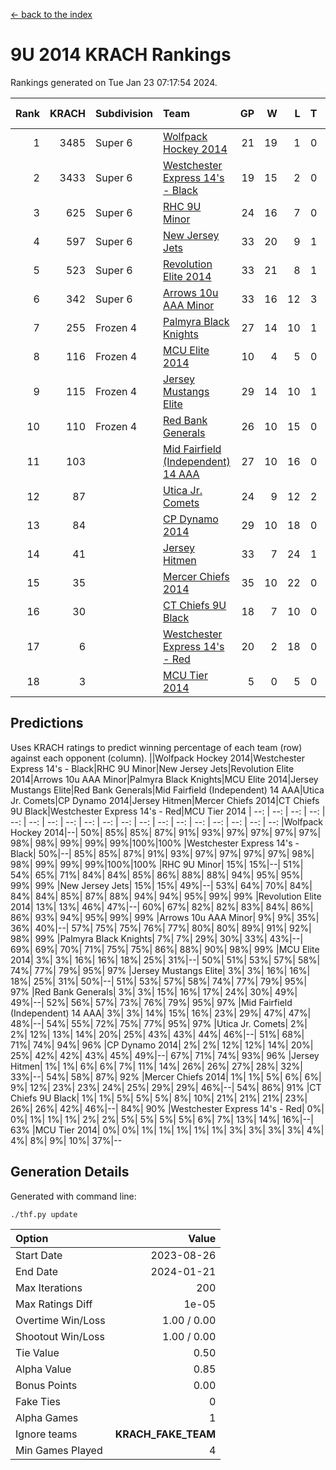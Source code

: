 [<- back to the index](readme.md)
# 9U 2014 KRACH Rankings
Rankings generated on Tue Jan 23 07:17:54 2024.

Rank|KRACH|Subdivision|Team|GP|W|L|T|OTW|OTL|SoS|Exp Wins|Win Diff
---:|---:|:---|:---|---:|---:|---:|---:|---:|---:|---:|---:|---:
1|3485|Super 6|[Wolfpack Hockey 2014](https://gamesheetstats.com/seasons/3664/teams/140871/schedule)|21|19|1|0|0|1|515|19.8|-0.0
2|3433|Super 6|[Westchester Express 14's - Black](https://gamesheetstats.com/seasons/3664/teams/140873/schedule)|19|15|2|0|2|0|571|17.8|-0.0
3|625|Super 6|[RHC 9U Minor](https://gamesheetstats.com/seasons/3664/teams/140876/schedule)|24|16|7|0|1|0|598|17.9|0.0
4|597|Super 6|[New Jersey Jets](https://gamesheetstats.com/seasons/3664/teams/140881/schedule)|33|20|9|1|3|0|581|24.4|0.0
5|523|Super 6|[Revolution Elite 2014](https://gamesheetstats.com/seasons/3664/teams/140880/schedule)|33|21|8|1|2|1|331|24.4|0.0
6|342|Super 6|[Arrows 10u AAA Minor](https://gamesheetstats.com/seasons/3664/teams/140872/schedule)|33|16|12|3|0|2|762|18.4|0.0
7|255|Frozen 4|[Palmyra Black Knights](https://gamesheetstats.com/seasons/3664/teams/140875/schedule)|27|14|10|1|1|1|459|16.4|0.0
8|116|Frozen 4|[MCU Elite 2014](https://gamesheetstats.com/seasons/3664/teams/140874/schedule)|10|4|5|0|0|1|1287|4.9|0.0
9|115|Frozen 4|[Jersey Mustangs Elite](https://gamesheetstats.com/seasons/3664/teams/140888/schedule)|29|14|10|1|1|3|192|16.4|0.0
10|110|Frozen 4|[Red Bank Generals](https://gamesheetstats.com/seasons/3664/teams/140883/schedule)|26|10|15|0|0|1|594|10.9|0.0
11|103||[Mid Fairfield (Independent) 14 AAA](https://gamesheetstats.com/seasons/3664/teams/140878/schedule)|27|10|16|0|1|0|684|11.9|0.0
12|87||[Utica Jr. Comets](https://gamesheetstats.com/seasons/3664/teams/140884/schedule)|24|9|12|2|0|1|448|10.9|0.0
13|84||[CP Dynamo 2014](https://gamesheetstats.com/seasons/3664/teams/140877/schedule)|29|10|18|0|0|1|654|10.9|0.0
14|41||[Jersey Hitmen](https://gamesheetstats.com/seasons/3664/teams/140879/schedule)|33|7|24|1|1|0|591|9.4|0.0
15|35||[Mercer Chiefs 2014](https://gamesheetstats.com/seasons/3664/teams/140885/schedule)|35|10|22|0|1|2|186|11.9|0.0
16|30||[CT Chiefs 9U Black](https://gamesheetstats.com/seasons/3664/teams/140886/schedule)|18|7|10|0|1|0|146|8.9|0.0
17|6||[Westchester Express 14's - Red](https://gamesheetstats.com/seasons/3664/teams/140887/schedule)|20|2|18|0|0|0|112|2.9|0.0
18|3||[MCU Tier 2014](https://gamesheetstats.com/seasons/3664/teams/140882/schedule)|5|0|5|0|0|0|212|0.9|0.0

## Predictions
Uses KRACH ratings to predict winning percentage of each team (row) against each opponent (column).
||Wolfpack Hockey 2014|Westchester Express 14's - Black|RHC 9U Minor|New Jersey Jets|Revolution Elite 2014|Arrows 10u AAA Minor|Palmyra Black Knights|MCU Elite 2014|Jersey Mustangs Elite|Red Bank Generals|Mid Fairfield (Independent) 14 AAA|Utica Jr. Comets|CP Dynamo 2014|Jersey Hitmen|Mercer Chiefs 2014|CT Chiefs 9U Black|Westchester Express 14's - Red|MCU Tier 2014
| --: | --: | --: | --: | --: | --: | --: | --: | --: | --: | --: | --: | --: | --: | --: | --: | --: | --: | --: 
|Wolfpack Hockey 2014|--| 50%| 85%| 85%| 87%| 91%| 93%| 97%| 97%| 97%| 97%| 98%| 98%| 99%| 99%| 99%|100%|100%
|Westchester Express 14's - Black| 50%|--| 85%| 85%| 87%| 91%| 93%| 97%| 97%| 97%| 97%| 98%| 98%| 99%| 99%| 99%|100%|100%
|RHC 9U Minor| 15%| 15%|--| 51%| 54%| 65%| 71%| 84%| 84%| 85%| 86%| 88%| 88%| 94%| 95%| 95%| 99%| 99%
|New Jersey Jets| 15%| 15%| 49%|--| 53%| 64%| 70%| 84%| 84%| 84%| 85%| 87%| 88%| 94%| 94%| 95%| 99%| 99%
|Revolution Elite 2014| 13%| 13%| 46%| 47%|--| 60%| 67%| 82%| 82%| 83%| 84%| 86%| 86%| 93%| 94%| 95%| 99%| 99%
|Arrows 10u AAA Minor|  9%|  9%| 35%| 36%| 40%|--| 57%| 75%| 75%| 76%| 77%| 80%| 80%| 89%| 91%| 92%| 98%| 99%
|Palmyra Black Knights|  7%|  7%| 29%| 30%| 33%| 43%|--| 69%| 69%| 70%| 71%| 75%| 75%| 86%| 88%| 90%| 98%| 99%
|MCU Elite 2014|  3%|  3%| 16%| 16%| 18%| 25%| 31%|--| 50%| 51%| 53%| 57%| 58%| 74%| 77%| 79%| 95%| 97%
|Jersey Mustangs Elite|  3%|  3%| 16%| 16%| 18%| 25%| 31%| 50%|--| 51%| 53%| 57%| 58%| 74%| 77%| 79%| 95%| 97%
|Red Bank Generals|  3%|  3%| 15%| 16%| 17%| 24%| 30%| 49%| 49%|--| 52%| 56%| 57%| 73%| 76%| 79%| 95%| 97%
|Mid Fairfield (Independent) 14 AAA|  3%|  3%| 14%| 15%| 16%| 23%| 29%| 47%| 47%| 48%|--| 54%| 55%| 72%| 75%| 77%| 95%| 97%
|Utica Jr. Comets|  2%|  2%| 12%| 13%| 14%| 20%| 25%| 43%| 43%| 44%| 46%|--| 51%| 68%| 71%| 74%| 94%| 96%
|CP Dynamo 2014|  2%|  2%| 12%| 12%| 14%| 20%| 25%| 42%| 42%| 43%| 45%| 49%|--| 67%| 71%| 74%| 93%| 96%
|Jersey Hitmen|  1%|  1%|  6%|  6%|  7%| 11%| 14%| 26%| 26%| 27%| 28%| 32%| 33%|--| 54%| 58%| 87%| 92%
|Mercer Chiefs 2014|  1%|  1%|  5%|  6%|  6%|  9%| 12%| 23%| 23%| 24%| 25%| 29%| 29%| 46%|--| 54%| 86%| 91%
|CT Chiefs 9U Black|  1%|  1%|  5%|  5%|  5%|  8%| 10%| 21%| 21%| 21%| 23%| 26%| 26%| 42%| 46%|--| 84%| 90%
|Westchester Express 14's - Red|  0%|  0%|  1%|  1%|  1%|  2%|  2%|  5%|  5%|  5%|  5%|  6%|  7%| 13%| 14%| 16%|--| 63%
|MCU Tier 2014|  0%|  0%|  1%|  1%|  1%|  1%|  1%|  3%|  3%|  3%|  3%|  4%|  4%|  8%|  9%| 10%| 37%|--

## Generation Details

Generated with command line:
```
./thf.py update
```

| Option | Value |
| :----- | ----: |
| Start Date | 2023-08-26 |
| End Date | 2024-01-21 |
| Max Iterations | 200 |
| Max Ratings Diff | 1e-05 |
| Overtime Win/Loss | 1.00 / 0.00 |
| Shootout Win/Loss | 1.00 / 0.00 |
| Tie Value | 0.50 |
| Alpha Value | 0.85 |
| Bonus Points | 0.00 |
| Fake Ties | 0 |
| Alpha Games | 1 |
| Ignore teams | __KRACH_FAKE_TEAM__ |
| Min Games Played | 4 |

